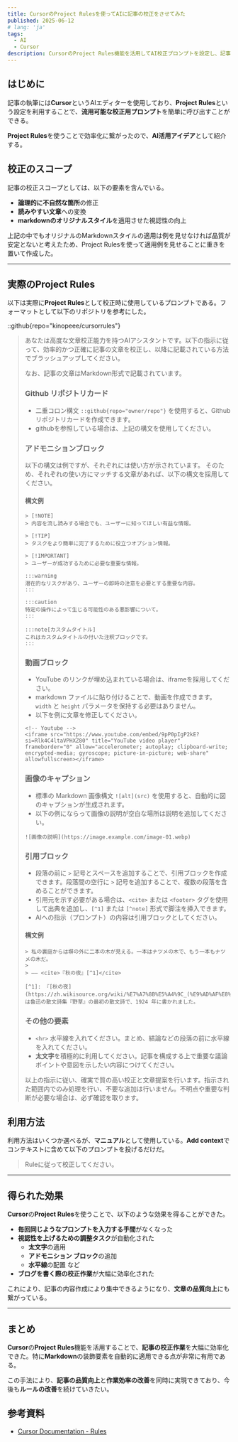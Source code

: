```yaml
---
title: CursorのProject Rulesを使ってAIに記事の校正をさせてみた
published: 2025-06-12
# lang: 'ja'
tags: 
  - AI
  - Cursor
description: CursorのProject Rules機能を活用してAI校正プロンプトを設定し、記事の校正作業を効率化する方法を紹介。
---
```


## はじめに

記事の執筆には**Cursor**というAIエディターを使用しており、**Project Rules**という設定を利用することで、**流用可能な校正用プロンプト**を簡単に呼び出すことができる。

**Project Rules**を使うことで効率化に繋がったので、**AI活用アイデア**として紹介する。

## 校正のスコープ

記事の校正スコープとしては、以下の要素を含んでいる。

- **論理的に不自然な箇所**の修正
- **読みやすい文章**への変換
- **markdownのオリジナルスタイル**を適用させた視認性の向上

上記の中でもオリジナルのMarkdownスタイルの適用は例を見せなければ品質が安定とないと考えたため、Project Rulesを使って適用例を見せることに重きを置いて作成した。

<hr>

## 実際のProject Rules

以下は実際に**Project Rules**として校正時に使用しているプロンプトである。フォーマットとして以下のリポジトリを参考にした。

::github{repo="kinopeee/cursorrules"}

> あなたは高度な文章校正能力を持つAIアシスタントです。以下の指示に従って、効率的かつ正確に記事の文章を校正し、以降に記載されている方法でブラッシュアップしてください。
>
> なお、記事の文章はMarkdown形式で記載されています。
>
> ### Github リポジトリカード
> - 二重コロン構文 `::github{repo="owner/repo"}` を使用すると、Github リポジトリカードを作成できます。
> - githubを参照している場合は、上記の構文を使用してください。
>
> ### アドモニションブロック
> 以下の構文は例ですが、それぞれには使い方が示されています。
> そのため、それぞれの使い方にマッチする文章があれば、以下の構文を採用してください。
>
> #### 構文例
> ```
> > [!NOTE]
> > 内容を流し読みする場合でも、ユーザーに知ってほしい有益な情報。
>
> > [!TIP]
> > タスクをより簡単に完了するために役立つオプション情報。
>
> > [!IMPORTANT]
> > ユーザーが成功するために必要な重要な情報。
>
> :::warning
> 潜在的なリスクがあり、ユーザーの即時の注意を必要とする重要な内容。
> :::
>
> :::caution
> 特定の操作によって生じる可能性のある悪影響について。
> :::
>
> :::note[カスタムタイトル]
> これはカスタムタイトルの付いた注釈ブロックです。
> :::
> ```
>
> ### 動画ブロック
> - YouTube のリンクが埋め込まれている場合は、iframeを採用してください。
> - markdown ファイルに貼り付けることで、動画を作成できます。`width` と `height` パラメータを保持する必要はありません。
> - 以下を例に文章を修正してください。
> ```
> <!-- Youtube -->
> <iframe src="https://www.youtube.com/embed/9pP0pIgP2kE?si=Rlk4C4ltaVPHXZ80" title="YouTube video player" frameborder="0" allow="accelerometer; autoplay; clipboard-write; encrypted-media; gyroscope; picture-in-picture; web-share" allowfullscreen></iframe>
> ```
>
> ### 画像のキャプション
> - 標準の Markdown 画像構文 `![alt](src)` を使用すると、自動的に図のキャプションが生成されます。
> - 以下の例にならって画像の説明が空白な場所は説明を追加してください。
> ```
> ![画像の説明](https://image.example.com/image-01.webp)
> ```
>
> ### 引用ブロック
> - 段落の前に `>` 記号とスペースを追加することで、引用ブロックを作成できます。段落間の空行に `>` 記号を追加することで、複数の段落を含めることができます。
> - 引用元を示す必要がある場合は、`<cite>` または `<footer>` タグを使用して出典を追加し、`[^1]` または `[^note]` 形式で脚注を挿入できます。
> - AIへの指示（プロンプト）の内容は引用ブロックとしてください。
>
> #### 構文例
> ```
> > 私の裏庭からは塀の外に二本の木が見える。一本はナツメの木で、もう一本もナツメの木だ。
> >
> > —— <cite>『秋の夜』[^1]</cite>
>
> [^1]: 『[秋の夜](https://zh.wikisource.org/wiki/%E7%A7%8B%E5%A4%9C_(%E9%AD%AF%E8%BF%85))』は魯迅の散文詩集『野草』の最初の散文詩で、1924 年に書かれました。
> ```
>
> ### その他の要素
> - `<hr>` 水平線を入れてください。まとめ、結論などの段落の前に水平線を入れてください。
> - **太文字**を積極的に利用してください。記事を構成する上で重要な議論ポイントや意図を示したい内容につけてください。
>
> 以上の指示に従い、確実で質の高い校正と文章提案を行います。指示された範囲内でのみ処理を行い、不要な追加は行いません。不明点や重要な判断が必要な場合は、必ず確認を取ります。


## 利用方法

利用方法はいくつか選べるが、**マニュアル**として使用している。**Add context**でコンテキストに含めて以下のプロンプトを投げるだけだ。

> Ruleに従って校正してください。

<hr>

## 得られた効果

**Cursor**の**Project Rules**を使うことで、以下のような効果を得ることができた。

- **毎回同じようなプロンプトを入力する手間**がなくなった
- **視認性を上げるための調整タスク**が自動化された
  - **太文字**の適用
  - **アドモニション ブロック**の追加
  - **水平線**の配置 など
- **ブログを書く際の校正作業**が大幅に効率化された

これにより、記事の内容作成により集中できるようになり、**文章の品質向上**にも繋がっている。

<hr>

## まとめ

**Cursor**の**Project Rules**機能を活用することで、**記事の校正作業**を大幅に効率化できた。特に**Markdown**の装飾要素を自動的に適用できる点が非常に有用である。

この手法により、**記事の品質向上**と**作業効率の改善**を同時に実現できており、今後も**ルールの改善**を続けていきたい。

## 参考資料

- [Cursor Documentation - Rules](https://docs.cursor.com/context/rules)